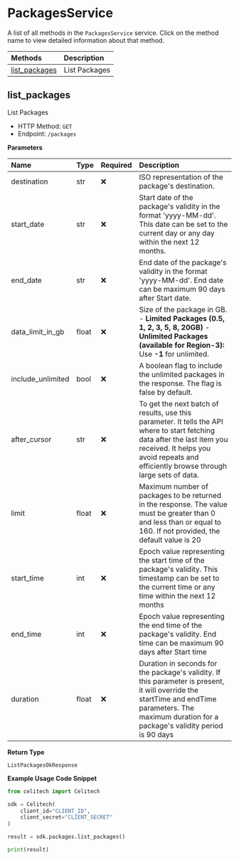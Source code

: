 # PackagesService

A list of all methods in the `PackagesService` service. Click on the method name to view detailed information about that method.

| Methods                         | Description   |
| :------------------------------ | :------------ |
| [list_packages](#list_packages) | List Packages |

## list_packages

List Packages

- HTTP Method: `GET`
- Endpoint: `/packages`

**Parameters**

| Name              | Type  | Required | Description                                                                                                                                                                                                         |
| :---------------- | :---- | :------- | :------------------------------------------------------------------------------------------------------------------------------------------------------------------------------------------------------------------ |
| destination       | str   | ❌       | ISO representation of the package's destination.                                                                                                                                                                    |
| start_date        | str   | ❌       | Start date of the package's validity in the format 'yyyy-MM-dd'. This date can be set to the current day or any day within the next 12 months.                                                                      |
| end_date          | str   | ❌       | End date of the package's validity in the format 'yyyy-MM-dd'. End date can be maximum 90 days after Start date.                                                                                                    |
| data_limit_in_gb  | float | ❌       | Size of the package in GB. - **Limited Packages (0.5, 1, 2, 3, 5, 8, 20GB)** - **Unlimited Packages (available for Region-3):** Use **-1** for unlimited.                                                           |
| include_unlimited | bool  | ❌       | A boolean flag to include the unlimited packages in the response. The flag is false by default.                                                                                                                     |
| after_cursor      | str   | ❌       | To get the next batch of results, use this parameter. It tells the API where to start fetching data after the last item you received. It helps you avoid repeats and efficiently browse through large sets of data. |
| limit             | float | ❌       | Maximum number of packages to be returned in the response. The value must be greater than 0 and less than or equal to 160. If not provided, the default value is 20                                                 |
| start_time        | int   | ❌       | Epoch value representing the start time of the package's validity. This timestamp can be set to the current time or any time within the next 12 months                                                              |
| end_time          | int   | ❌       | Epoch value representing the end time of the package's validity. End time can be maximum 90 days after Start time                                                                                                   |
| duration          | float | ❌       | Duration in seconds for the package's validity. If this parameter is present, it will override the startTime and endTime parameters. The maximum duration for a package's validity period is 90 days                |

**Return Type**

`ListPackagesOkResponse`

**Example Usage Code Snippet**

```python
from celitech import Celitech

sdk = Celitech(
    client_id="CLIENT_ID",
    client_secret="CLIENT_SECRET"
)

result = sdk.packages.list_packages()

print(result)
```
